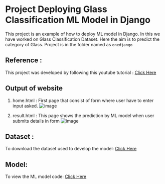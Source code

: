 # Project Deploying Glass Classification ML Model in Django
This project is an example of how to deploy ML model in Django. In this we have worked on Glass Classification Dataset. Here the aim is to predict the category of Glass.
Project is in the folder named as `onedjango`

## Reference : 
This project was developed by following this youtube tutorial  : [Click Here](https://youtu.be/zcALUNZNBUk)

## Output of website
1. home.html : First page that consist of form where user have to enter input asked.
![image](https://user-images.githubusercontent.com/63490144/123065639-f50f4400-d42c-11eb-8016-22a5c799c1bd.png)

2. result.html : This page shows the prediction by ML model when user submits details in form
![image](https://user-images.githubusercontent.com/63490144/123065892-33a4fe80-d42d-11eb-97bb-0c9f55231dc6.png)

## Dataset :
To download the dataset used to develop the model: [Click Here](https://www.kaggle.com/uciml/glass)

## Model:
To view the ML model code: [Click Here](model/model.py)


